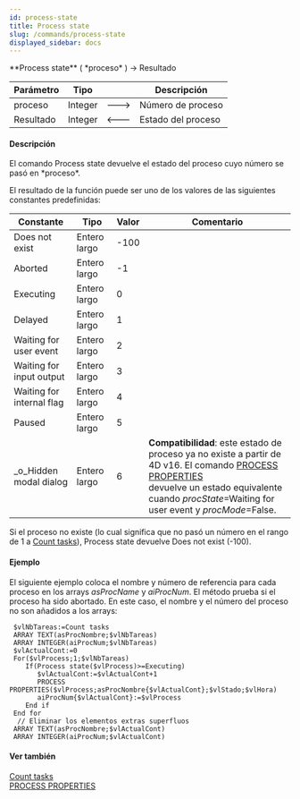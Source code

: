 ```yaml
---
id: process-state
title: Process state
slug: /commands/process-state
displayed_sidebar: docs
---
```


<!--REF #_command_.Process state.Syntax-->**Process state** ( *proceso* ) -> Resultado<!-- END REF-->
<!--REF #_command_.Process state.Params-->
| Parámetro | Tipo |  | Descripción |
| --- | --- | --- | --- |
| proceso | Integer | &#x1F852; | Número de proceso |
| Resultado | Integer | &#x1F850; | Estado del proceso |

<!-- END REF-->

#### Descripción 

<!--REF #_command_.Process state.Summary-->El comando Process state devuelve el estado del proceso cuyo número se pasó en *proceso*.<!-- END REF--> 

El resultado de la función puede ser uno de los valores de las siguientes constantes predefinidas:

| Constante                 | Tipo         | Valor | Comentario                                                                                                                                                                                                                                      |
| ------------------------- | ------------ | ----- | ----------------------------------------------------------------------------------------------------------------------------------------------------------------------------------------------------------------------------------------------- |
| Does not exist            | Entero largo | \-100 |                                                                                                                                                                                                                                                 |
| Aborted                   | Entero largo | \-1   |                                                                                                                                                                                                                                                 |
| Executing                 | Entero largo | 0     |                                                                                                                                                                                                                                                 |
| Delayed                   | Entero largo | 1     |                                                                                                                                                                                                                                                 |
| Waiting for user event    | Entero largo | 2     |                                                                                                                                                                                                                                                 |
| Waiting for input output  | Entero largo | 3     |                                                                                                                                                                                                                                                 |
| Waiting for internal flag | Entero largo | 4     |                                                                                                                                                                                                                                                 |
| Paused                    | Entero largo | 5     |                                                                                                                                                                                                                                                 |
| \_o\_Hidden modal dialog  | Entero largo | 6     | **Compatibilidad**: este estado de proceso ya no existe a partir de 4D v16\. El comando [PROCESS PROPERTIES](process-properties.md) <br/>devuelve un estado equivalente cuando *procState*\=Waiting for user event y *procMode*\=False. |

Si el proceso no existe (lo cual significa que no pasó un número en el rango de 1 a [Count tasks](count-tasks.md "Count tasks")), Process state devuelve Does not exist (-100).

#### Ejemplo 

El siguiente ejemplo coloca el nombre y número de referencia para cada proceso en los arrays *asProcName* y *aiProcNum*. El método prueba si el proceso ha sido abortado. En este caso, el nombre y el número del proceso no son añadidos a los arrays:

```4d
 $vlNbTareas:=Count tasks
 ARRAY TEXT(asProcNombre;$vlNbTareas)
 ARRAY INTEGER(aiProcNum;$vlNbTareas)
 $vlActualCont:=0
 For($vlProcess;1;$vlNbTareas)
    If(Process state($vlProcess)>=Executing)
       $vlActualCont:=$vlActualCont+1
       PROCESS PROPERTIES($vlProcess;asProcNombre{$vlActualCont};$vlStado;$vlHora)
       aiProcNum{$vlActualCont}:=$vlProcess
    End if
 End for
  // Eliminar los elementos extras superfluos
 ARRAY TEXT(asProcNombre;$vlActualCont)
 ARRAY INTEGER(aiProcNum;$vlActualCont)
```

#### Ver también 

[Count tasks](count-tasks.md)  
[PROCESS PROPERTIES](process-properties.md)  